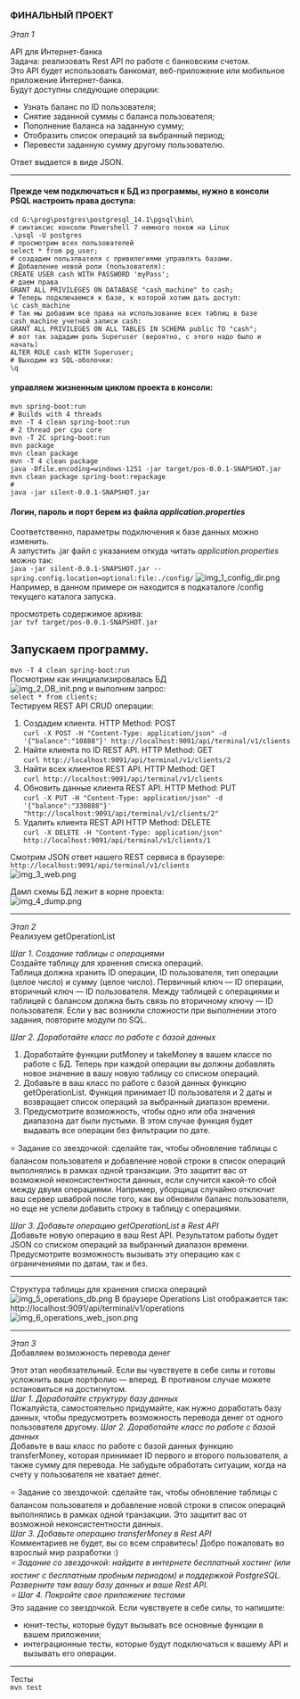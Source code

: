 ### ФИНАЛЬНЫЙ ПРОЕКТ
*Этап 1*

API для Интернет-банка  
Задача: реализовать Rest API по работе с банковским счетом.  
Это API будет использовать банкомат, веб-приложение или мобильное приложение Интернет-банка.  
Будут доступны следующие операции:
- Узнать баланс по ID пользователя;
- Снятие заданной суммы с баланса пользователя;
- Пополнение баланса на заданную сумму;
- Отобразить список операций за выбранный период;
- Перевести заданную сумму другому пользователю.

Ответ выдается в виде JSON.
___
#### Прежде чем подключаться к БД из программы, нужно в консоли PSQL настроить права доступа:
```
cd G:\prog\postgres\postgresql_14.1\pgsql\bin\
# синтаксис консоли Powershell 7 немного похож на Linux
.\psql -U postgres
# просмотрим всех пользователей
select * from pg_user;
# создадим пользлвателя с привилегиями управлять базами.
# Добавление новой роли (пользователя):
CREATE USER cash WITH PASSWORD 'myPass';
# даем права
GRANT ALL PRIVILEGES ON DATABASE "cash_machine" to cash;
# Теперь подключаемся к базе, к которой хотим дать доступ:
\c cash_machine
# Так мы добавим все права на использование всех таблиц в базе cash_machine учетной записи cash:
GRANT ALL PRIVILEGES ON ALL TABLES IN SCHEMA public TO "cash";
# вот так зададим роль Superuser (вероятно, с этого надо было и начать)
ALTER ROLE cash WITH Superuser;
# Выходим из SQL-оболочки:
\q
```
#### управляем жизненным циклом проекта в консоли:
```mvn spring-boot:run  
mvn spring-boot:run
# Builds with 4 threads
mvn -T 4 clean spring-boot:run
# 2 thread per cpu core
mvn -T 2C spring-boot:run
mvn package
mvn clean package
mvn -T 4 clean package
java -Dfile.encoding=windows-1251 -jar target/pos-0.0.1-SNAPSHOT.jar
mvn clean package spring-boot:repackage
# 
java -jar silent-0.0.1-SNAPSHOT.jar
```
#### Логин, пароль и порт берем из файла *application.properties*  
Соответственно, параметры подключения к базе данных можно изменить.  
А запустить .jar файл с указанием откуда читать *application.properties* можно так:  
```java -jar silent-0.0.1-SNAPSHOT.jar --spring.config.location=optional:file:./config/```
![img_1_config_dir.png](img_1_config_dir.png)  
Например, в данном примере он находится в подкаталоге /config текущего каталога запуска.

просмотреть содержимое архива:  
```jar tvf target/pos-0.0.1-SNAPSHOT.jar```  

Запускаем программу.
---
``` mvn -T 4 clean spring-boot:run ```  
Посмотрим как инициализировалась БД  
![img_2_DB_init.png](img_2_DB_init.png)
и выполним запрос:  
```select * from clients;```  
Тестируем REST API CRUD операции:
1. Создадим клиента. HTTP Method: POST  
```curl -X POST -H "Content-Type: application/json" -d '{"balance":"10888"}' http://localhost:9091/api/terminal/v1/clients```  
2. Найти клиента по ID REST API. HTTP Method: GET  
```curl http://localhost:9091/api/terminal/v1/clients/2```  
3. Найти всех клиентов REST API. HTTP Method: GET  
```curl http://localhost:9091/api/terminal/v1/clients```  
4. Обновить данные клиента REST API. HTTP Method: PUT  
```curl -X PUT -H "Content-Type: application/json" -d '{"balance":"330888"}' "http://localhost:9091/api/terminal/v1/clients/2"```  
5. Удалить клиента REST API HTTP Method: DELETE  
```curl -X DELETE -H "Content-Type: application/json" http://localhost:9091/api/terminal/v1/clients/1```  

Смотрим JSON ответ нашего REST сервиса в браузере:  
```http://localhost:9091/api/terminal/v1/clients```  
![img_3_web.png](img_3_web.png)

Дамп схемы БД лежит в корне проекта:  
![img_4_dump.png](img_4_dump.png)
___
*Этап 2*  
Реализуем getOperationList  

_Шаг 1. Создание таблицы с операциями_  
Создайте таблицу для хранения списка операций.  
Таблица должна хранить ID операции, ID пользователя, тип операции (целое число) и сумму (целое число).
Первичный ключ — ID операции, вторичный ключ — ID пользователя. Между таблицей с операциями и таблицей с балансом должна быть связь по вторичному ключу — ID пользователя.
Если у вас возникли сложности при выполнении этого задания, повторите модули по SQL.

_Шаг 2. Доработайте класс по работе с базой данных_  
1. Доработайте функции putMoney и takeMoney в вашем классе по работе с БД. Теперь при каждой операции вы должны добавлять новое значение в вашу новую таблицу со списком операций.
2. Добавьте в ваш класс по работе с базой данных функцию getOperationList. Функция принимает ID пользователя и 2 даты и возвращает список операций за выбранный диапазон времени.
3. Предусмотрите возможность, чтобы одно или оба значения диапазона дат были пустыми. В этом случае функция будет выдавать все операции без фильтрации по дате.

⭐ Задание со звездочкой: сделайте так, чтобы обновление таблицы с балансом пользователя и добавление новой строки в список операций выполнялись в рамках одной транзакции. Это защитит вас от возможной неконсистентности данных, если случится какой-то сбой между двумя операциями. Например, уборщица случайно отключит ваш сервер шваброй после того, как вы обновили баланс пользователя, но еще не успели добавить строку в таблицу с операциями.

_Шаг 3.  Добавьте операцию getOperationList в Rest API_  
Добавьте новую операцию в ваш Rest API. Результатом работы будет JSON со списком операций за выбранный диапазон времени. Предусмотрите возможность вызывать эту операцию как с ограничениями по датам, так и без.
___
Структура таблицы для хранения списка операций    
![img_5_operations_db.png](img_5_operations_db.png)
В браузере Operations List отображается так:  
http://localhost:9091/api/terminal/v1/operations
![img_6_operations_web_json.png](img_6_operations_web_json.png)
___
*Этап 3*  
Добавляем возможность перевода денег  

Этот этап необязательный. Если вы чувствуете в себе силы и готовы усложнить ваше портфолио — вперед.
В противном случае можете остановиться на достигнутом.  
_Шаг 1. Доработайте структуру базу данных_  
Пожалуйста, самостоятельно придумайте, как нужно доработать базу данных, чтобы предусмотреть возможность перевода денег от одного пользователя другому.
_Шаг 2. Доработайте класс по работе с базой данных_  
Добавьте в ваш класс по работе с базой данных функцию transferMoney, которая принимает ID первого и второго пользователя, а также сумму для перевода. Не забудьте обработать ситуации, когда на счету у пользователя не хватает денег.  

⭐ Задание со звездочкой: сделайте так, чтобы обновление таблицы с балансом пользователя и добавление новой строки в список операций выполнялись в рамках одной транзакции. Это защитит вас от возможной неконсистентности данных.  
_Шаг 3. Добавьте операцию transferMoney в Rest API_  
Комментариев не будет, вы со всем справитесь! Добро пожаловать во взрослый мир разработки :)  
_⭐ Задание со звездочкой: найдите в интернете бесплатный хостинг (или хостинг с бесплатным  пробным периодом) и поддержкой PostgreSQL. Разверните там вашу базу данных и ваше Rest API._  
_⭐ Шаг 4. Покройте свое приложение тестами_  
Это задание со звездочкой. Если чувствуете в себе силы, то напишите:  
- юнит-тесты, которые будут вызывать все основные функции в вашем приложении;  
- интеграционные тесты, которые будут подключаться к вашему API и вызывать его операции.  
___
Тесты  
```mvn test```
